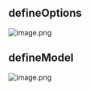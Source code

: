 ## defineOptions
![image.png](https://cdn.nlark.com/yuque/0/2023/png/33778458/1697644444070-e55516f1-6408-460e-8d32-8a020aa2da44.png#averageHue=%23848380&clientId=ue06d61e3-b088-4&from=paste&height=497&id=u44bda607&originHeight=634&originWidth=1622&originalType=binary&ratio=1.274999976158142&rotation=0&showTitle=false&size=288453&status=done&style=none&taskId=ucf5c534e-0108-44c3-8727-173ef33c34a&title=&width=1272.156886533791)
## defineModel
![image.png](https://cdn.nlark.com/yuque/0/2023/png/33778458/1697644498115-e4b04fe5-f55a-481d-b1b0-61ececdeddd6.png#averageHue=%23f5f4f4&clientId=ue06d61e3-b088-4&from=paste&height=288&id=u668428a8&originHeight=367&originWidth=1805&originalType=binary&ratio=1.274999976158142&rotation=0&showTitle=false&size=203747&status=done&style=none&taskId=udbfb7c2f-b408-41be-878d-9ab2ef47a9a&title=&width=1415.6863009824249)
